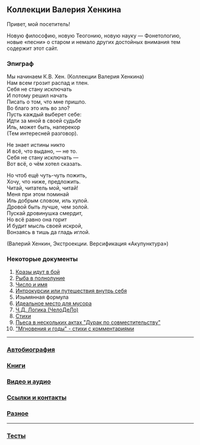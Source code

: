 ﻿## Коллекции Валерия Хенкина

Привет, мой посетитель!

Новую философию, новую  Теогонию, новую науку — Фонетологию, новые  «песни» о старом и
немало других достойных внимания тем содержит этот сайт.

### Эпиграф

Мы начинаем  К.В. Хен. (Коллекции  Валерия  Хенкина)   
Нам всем грозит распад и тлен.   
Себя не стану исключать  
И потому решил начать  
Писать о том, что мне пришло.  
Во благо это иль во зло?   
Пусть каждый выберет себе:   
Идти за мной в своей судьбе   
Иль, может быть, наперекор    
(Тем интересней разговор).   
 
Не знает истины никто   
И всё, что выдано, — не то.   
Себя не стану исключать —   
Вот всё, о чём хотел сказать.  
 
Но чтоб ещё чуть-чуть пожить,   
Хочу, что ниже, предложить.   
Читай, читатель мой, читай!   
Меня при этом поминай   
Иль добрым словом, иль хулой.        
Дровой быть лучше, чем золой.    
Пускай дровинушка смердит,    
Но всё равно она горит   
И будит мысль своей искрой,   
Вонзаясь в тишь да гладь иглой.   
 
(Валерий  Хенкин,  Экстроекции.  Версификация  «Акупунктура»)    


### Некоторые документы
1. [Кразы идут в бой](1-20.md)
2. [Рыба в полнолуние](21-40.md)
3. [Число и имя](41-61.md)
4. [Интрокурсии или путешествия внутрь себя](62-81.md)
5. Изымянная формула
6. [Идеальное место для мусора](180-188.md)
7. [Ч.Д. Логика (ЧелоДеЛо)](189-208.md)
8. [Стихи](99.md)
9. [Пьеса в нескольких актах "Дурак по совместительству"](dups.pdf)
10. ["Мгновения и годы" - стихи с комментариями](Books/11.pdf)

---
### [Автобиография](Bio.md)
### [Книги](Books.md)
### [Видео и аудио](Video.md)
### [Ссылки и контакты](Links.md)
### [Разное](Etc.md)

---
### [Тесты](Test.md)

